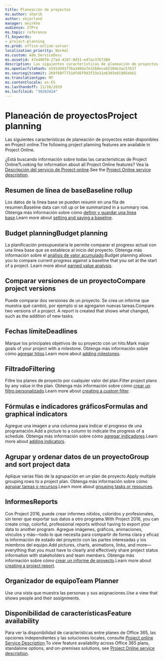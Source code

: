 ```yaml
---
title: Planeación de proyectos
ms.author: sharik
author: skjerland
manager: mnirkhe
audience: ITPro
ms.topic: reference
f1_keywords:
- project-planning
ms.prod: office-online-server
localization_priority: Normal
ms.custom: Adm_ServiceDesc
ms.assetid: 47e400f8-27ad-4187-8d31-e47ac3767300
description: Las siguientes características de planeación de proyectos están disponibles en Project online.
ms.openlocfilehash: e591d491f76a340da7e3260ece0210de3ac57637
ms.sourcegitcommit: 2b9f68f7731dfd6f9d3f33e31e6303e81985ebb2
ms.translationtype: MT
ms.contentlocale: es-ES
ms.lasthandoff: 11/26/2019
ms.locfileid: "39263414"
---
```

# <a name="project-planning"></a><span data-ttu-id="d8718-103">Planeación de proyectos</span><span class="sxs-lookup"><span data-stu-id="d8718-103">Project planning</span></span>

<span data-ttu-id="d8718-104">Las siguientes características de planeación de proyectos están disponibles en Project online.</span><span class="sxs-lookup"><span data-stu-id="d8718-104">The following project planning features are available in Project Online.</span></span>
  
<span data-ttu-id="d8718-105">¿Está buscando información sobre todas las características de Project Online?</span><span class="sxs-lookup"><span data-stu-id="d8718-105">Looking for information about all Project Online features?</span></span> <span data-ttu-id="d8718-106">Vea la [Descripción del servicio de Project online](project-online-service-description.md).</span><span class="sxs-lookup"><span data-stu-id="d8718-106">See the [Project Online service description](project-online-service-description.md).</span></span>
  
## <a name="baseline-rollup"></a><span data-ttu-id="d8718-107">Resumen de línea de base</span><span class="sxs-lookup"><span data-stu-id="d8718-107">Baseline rollup</span></span>

<span data-ttu-id="d8718-108">Los datos de la línea base se pueden resumir en una fila de resumen.</span><span class="sxs-lookup"><span data-stu-id="d8718-108">Baseline data can roll up or be summarized in a summary row.</span></span> <span data-ttu-id="d8718-109">Obtenga más información sobre cómo [definir y guardar una línea base](https://go.microsoft.com/fwlink/p/?LinkId=271346).</span><span class="sxs-lookup"><span data-stu-id="d8718-109">Learn more about [setting and saving a baseline](https://go.microsoft.com/fwlink/p/?LinkId=271346).</span></span>
  
## <a name="budget-planning"></a><span data-ttu-id="d8718-110">Budget planning</span><span class="sxs-lookup"><span data-stu-id="d8718-110">Budget planning</span></span>

<span data-ttu-id="d8718-p103">La planificación presupuestaria le permite comparar el progreso actual con una línea base que se establece al inicio del proyecto. Obtenga más información sobre el [análisis de valor acumulado](https://go.microsoft.com/fwlink/p/?LinkId=271336).</span><span class="sxs-lookup"><span data-stu-id="d8718-p103">Budget planning allows you to compare current progress against a baseline that you set at the start of a project. Learn more about [earned value analysis](https://go.microsoft.com/fwlink/p/?LinkId=271336).</span></span>
  
## <a name="compare-project-versions"></a><span data-ttu-id="d8718-113">Comparar versiones de un proyecto</span><span class="sxs-lookup"><span data-stu-id="d8718-113">Compare project versions</span></span>

<span data-ttu-id="d8718-p104">Puede comparar dos versiones de un proyecto. Se crea un informe que muestra qué cambió, por ejemplo si se agregaron nuevas tareas.</span><span class="sxs-lookup"><span data-stu-id="d8718-p104">Compare two versions of a project. A report is created that shows what changed, such as the addition of new tasks.</span></span>
  
## <a name="deadlines"></a><span data-ttu-id="d8718-116">Fechas límite</span><span class="sxs-lookup"><span data-stu-id="d8718-116">Deadlines</span></span>

<span data-ttu-id="d8718-117">Marque los principales objetivos de su proyecto con un hito.</span><span class="sxs-lookup"><span data-stu-id="d8718-117">Mark major goals of your project with a milestone.</span></span> <span data-ttu-id="d8718-118">Obtenga más información sobre cómo [agregar hitos](https://go.microsoft.com/fwlink/p/?LinkId=271339).</span><span class="sxs-lookup"><span data-stu-id="d8718-118">Learn more about [adding milestones](https://go.microsoft.com/fwlink/p/?LinkId=271339).</span></span>
  
## <a name="filtering"></a><span data-ttu-id="d8718-119">Filtrado</span><span class="sxs-lookup"><span data-stu-id="d8718-119">Filtering</span></span>

<span data-ttu-id="d8718-120">Filtre los planes de proyecto por cualquier valor del plan.</span><span class="sxs-lookup"><span data-stu-id="d8718-120">Filter project plans by any value in the plan.</span></span> <span data-ttu-id="d8718-121">Obtenga más información sobre cómo [crear un filtro personalizado](https://go.microsoft.com/fwlink/p/?LinkId=271341).</span><span class="sxs-lookup"><span data-stu-id="d8718-121">Learn more about [creating a custom filter](https://go.microsoft.com/fwlink/p/?LinkId=271341).</span></span>
  
## <a name="formulas-and-graphical-indicators"></a><span data-ttu-id="d8718-122">Fórmulas e indicadores gráficos</span><span class="sxs-lookup"><span data-stu-id="d8718-122">Formulas and graphical indicators</span></span>

<span data-ttu-id="d8718-123">Agregue una imagen a una columna para indicar el progreso de una programación.</span><span class="sxs-lookup"><span data-stu-id="d8718-123">Add a picture to a column to indicate the progress of a schedule.</span></span> <span data-ttu-id="d8718-124">Obtenga más información sobre cómo [agregar indicadores](https://go.microsoft.com/fwlink/p/?LinkId=271340).</span><span class="sxs-lookup"><span data-stu-id="d8718-124">Learn more about [adding indicators](https://go.microsoft.com/fwlink/p/?LinkId=271340).</span></span>
  
## <a name="group-and-sort-project-data"></a><span data-ttu-id="d8718-125">Agrupar y ordenar datos de un proyecto</span><span class="sxs-lookup"><span data-stu-id="d8718-125">Group and sort project data</span></span>

<span data-ttu-id="d8718-126">Aplique varias filas de la agrupación en un plan de proyecto.</span><span class="sxs-lookup"><span data-stu-id="d8718-126">Apply multiple grouping rows to a project plan.</span></span> <span data-ttu-id="d8718-127">Obtenga más información sobre cómo [agrupar tareas o recursos](https://go.microsoft.com/fwlink/p/?LinkId=271326).</span><span class="sxs-lookup"><span data-stu-id="d8718-127">Learn more about [grouping tasks or resources](https://go.microsoft.com/fwlink/p/?LinkId=271326).</span></span>
  
## <a name="reports"></a><span data-ttu-id="d8718-128">Informes</span><span class="sxs-lookup"><span data-stu-id="d8718-128">Reports</span></span>

<span data-ttu-id="d8718-129">Con Project 2016, puede crear informes nítidos, coloridos y profesionales, sin tener que exportar sus datos a otro programa.</span><span class="sxs-lookup"><span data-stu-id="d8718-129">With Project 2016, you can create crisp, colorful, professional reports without having to export your data to another program.</span></span> <span data-ttu-id="d8718-130">Agregue imágenes, gráficos, animaciones, vínculos y más&mdash;todo lo que necesita para compartir de forma clara y eficaz la información de estado del proyecto con las partes interesadas y los miembros del equipo.</span><span class="sxs-lookup"><span data-stu-id="d8718-130">Add pictures, charts, animations, links, and more&mdash;everything that you must have to clearly and effectively share project status information with stakeholders and team members.</span></span> <span data-ttu-id="d8718-131">Obtenga más información sobre cómo [crear un informe de proyecto](https://go.microsoft.com/fwlink/p/?LinkId=271349).</span><span class="sxs-lookup"><span data-stu-id="d8718-131">Learn more about [creating a project report](https://go.microsoft.com/fwlink/p/?LinkId=271349).</span></span>
  
## <a name="team-planner"></a><span data-ttu-id="d8718-132">Organizador de equipo</span><span class="sxs-lookup"><span data-stu-id="d8718-132">Team Planner</span></span>

<span data-ttu-id="d8718-133">Use una vista que muestra las personas y sus asignaciones.</span><span class="sxs-lookup"><span data-stu-id="d8718-133">Use a view that shows people and their assignments.</span></span> 
  
## <a name="feature-availability"></a><span data-ttu-id="d8718-134">Disponibilidad de características</span><span class="sxs-lookup"><span data-stu-id="d8718-134">Feature availability</span></span>

<span data-ttu-id="d8718-135">Para ver la disponibilidad de características entre planes de Office 365, las opciones independientes y las soluciones locales, consulte [Project online Service Description](project-online-service-description.md).</span><span class="sxs-lookup"><span data-stu-id="d8718-135">To view feature availability across Office 365 plans, standalone options, and on-premises solutions, see [Project Online service description](project-online-service-description.md).</span></span>
  